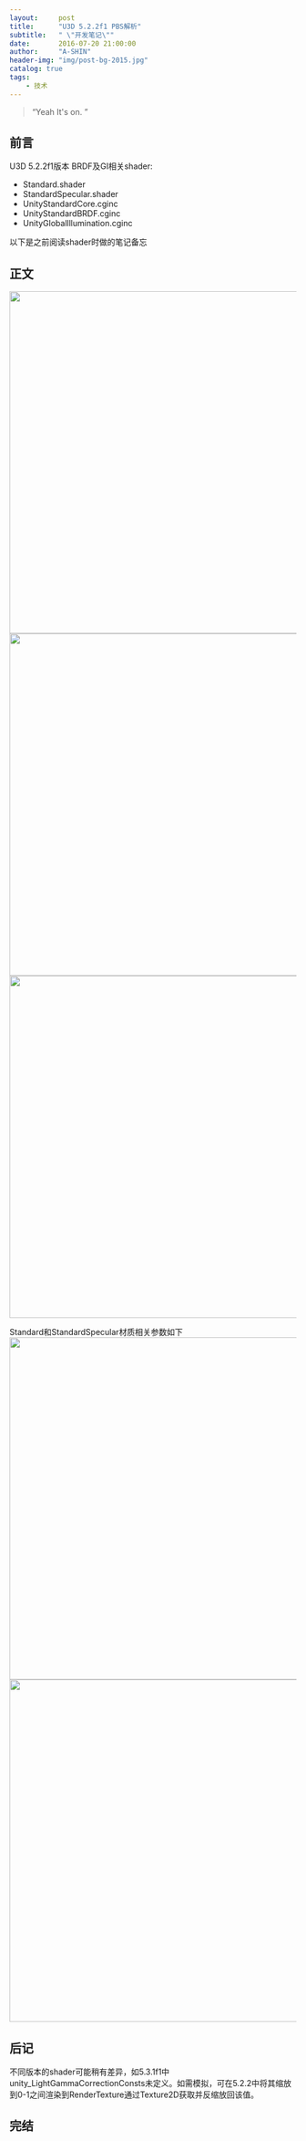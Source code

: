 ```yaml
---
layout:     post
title:      "U3D 5.2.2f1 PBS解析"
subtitle:   " \"开发笔记\""
date:       2016-07-20 21:00:00
author:     "A-SHIN"
header-img: "img/post-bg-2015.jpg"
catalog: true
tags:
    - 技术
---
```


> “Yeah It's on. ”


## 前言
U3D 5.2.2f1版本 BRDF及GI相关shader:
* Standard.shader  
* StandardSpecular.shader  
* UnityStandardCore.cginc  
* UnityStandardBRDF.cginc  
* UnityGloballllumination.cginc  

以下是之前阅读shader时做的笔记备忘  


## 正文
<img class="shadow" src="/img/in-post/pbs/1.jpg" width="600">
<img class="shadow" src="/img/in-post/pbs/2.jpg" width="600">
<img class="shadow" src="/img/in-post/pbs/3.jpg" width="600">


Standard和StandardSpecular材质相关参数如下  
<img class="shadow" src="/img/in-post/pbs/4.jpg" width="600">
<img class="shadow" src="/img/in-post/pbs/5.jpg" width="600">

## 后记
不同版本的shader可能稍有差异，如5.3.1f1中unity_LightGammaCorrectionConsts未定义。如需模拟，可在5.2.2中将其缩放到0-1之间渲染到RenderTexture通过Texture2D获取并反缩放回该值。
## 完结
